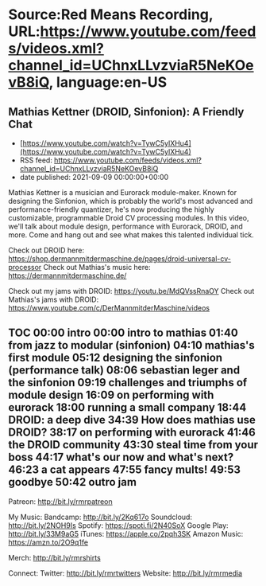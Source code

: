 # Source:Red Means Recording, URL:https://www.youtube.com/feeds/videos.xml?channel_id=UChnxLLvzviaR5NeKOevB8iQ, language:en-US

## Mathias Kettner (DROID, Sinfonion): A Friendly Chat
 - [https://www.youtube.com/watch?v=TywC5ylXHu4](https://www.youtube.com/watch?v=TywC5ylXHu4)
 - RSS feed: https://www.youtube.com/feeds/videos.xml?channel_id=UChnxLLvzviaR5NeKOevB8iQ
 - date published: 2021-09-09 00:00:00+00:00

Mathias Kettner is a musician and Eurorack module-maker. Known for designing the Sinfonion, which is probably the world's most advanced and performance-friendly quantizer, he's now producing the highly customizable, programmable Droid CV processing modules. In this video, we'll talk about module design, performance with Eurorack, DROID, and more. Come and hang out and see what makes this talented individual tick.

Check out DROID here: https://shop.dermannmitdermaschine.de/pages/droid-universal-cv-processor
Check out Mathias's music here: https://dermannmitdermaschine.de/

Check out my jams with DROID: https://youtu.be/MdQVssRnaOY
Check out Mathias's jams with DROID: https://www.youtube.com/c/DerMannmitderMaschine/videos

TOC
00:00 intro
00:00 intro to mathias
01:40 from jazz to modular (sinfonion)
04:10 mathias's first module
05:12 designing the sinfonion (performance talk)
08:06 sebastian leger and the sinfonion
09:19 challenges and triumphs of module design
16:09 on performing with eurorack
18:00 running a small company
18:44 DROID: a deep dive
34:39 How does mathias use DROID?
38:17 on performing with eurorack
41:46 the DROID community
43:30 steal time from your boss
44:17 what's our now and what's next?
46:23 a cat appears
47:55 fancy mults!
49:53 goodbye
50:42 outro jam
------------------------------------
Patreon:  http://bit.ly/rmrpatreon

My Music: 
Bandcamp: http://bit.ly/2Kq617o
Soundcloud: http://bit.ly/2NOH9Is
Spotify: https://spoti.fi/2N40SoX
Google Play: http://bit.ly/33M9aG5
iTunes: https://apple.co/2pqh3SK
Amazon Music: https://amzn.to/2O9q1fe

Merch: http://bit.ly/rmrshirts

Connect:
Twitter: http://bit.ly/rmrtwitters
Website: http://bit.ly/rmrmedia

